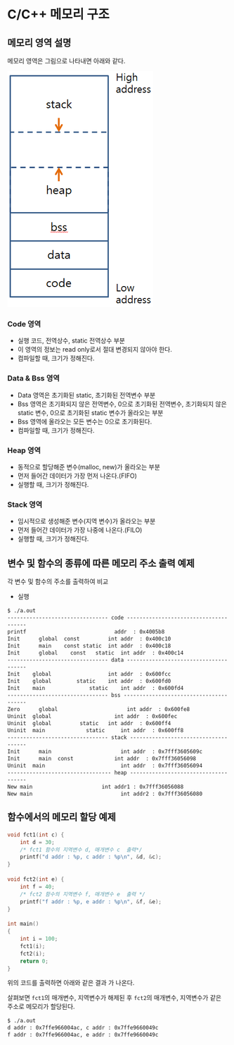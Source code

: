 # C/C++ 메모리 구조

## 메모리 영역 설명

메모리 영역은 그림으로 나타내면 아래와 같다.

![./memory-structure.png](./memory-structure.png)

### Code 영역

- 실행 코드, 전역상수, static 전역상수 부분
- 이 영역의 정보는 read only로서 절대 변경되지 않아야 한다.
- 컴파일할 때, 크기가 정해진다.

### Data & Bss 영역

- Data 영역은 초기화된 static, 초기화된 전역변수 부분
- Bss 영역은 초기화되지 않은 전역변수, 0으로 초기화된 전역변수, 초기화되지 않은 static 변수, 0으로 초기화된 static 변수가 올라오는 부분
- Bss 영역에 올라오는 모든 변수는 0으로 초기화된다.
- 컴파일할 때, 크기가 정해진다.

### Heap 영역

- 동적으로 할당해준 변수(malloc, new)가 올라오는 부분
- 먼저 들어간 데이터가 가장 먼저 나온다.(FIFO)
- 실행할 때, 크기가 정해진다.

### Stack 영역

- 임시적으로 생성해준 변수(지역 변수)가 올라오는 부분
- 먼저 들어간 데이터가 가장 나중에 나온다.(FILO)
- 실행할 때, 크기가 정해진다.

## 변수 및 함수의 종류에 따른 메모리 주소 출력 예제

각 변수 및 함수의 주소를 출력하여 비교

- 실행

```
$ ./a.out
-------------------------------- code --------------------------------------
printf                            addr  : 0x4005b8
Init	  global  const	        int addr  : 0x400c10
Init	  main	  const	static	int addr  : 0x400c18
Init	  global	const	static	int addr  : 0x400c14
-------------------------------- data --------------------------------------
Init  	global		            int addr  : 0x600fcc
Init  	global        static	int addr  : 0x600fd0
Init  	main		      static	int addr  : 0x600fd4
-------------------------------- bss ---------------------------------------
Zero	  global			          int addr	: 0x600fe8
Uninit	global			          int addr  : 0x600fec
Uninit	global		   static  	int addr  : 0x600ff4
Uninit	main		     static 	int addr  : 0x600ff8
-------------------------------- stack -------------------------------------
Init	  main			            int addr  : 0x7fff3605609c
Init	  main	const	      	  int addr  : 0x7fff36056098
Uninit	main			            int addr  : 0x7fff36056094
--------------------------------- heap -------------------------------------
New	main                      int addr1 : 0x7fff36056088
New	main			                int addr2 : 0x7fff36056080
```

## 함수에서의 메모리 할당 예제

```c
void fct1(int c) {
    int d = 30;
    /* fct1 함수의 지역변수 d, 매개변수 c  출력*/
    printf("d addr : %p, c addr : %p\n", &d, &c);
}

void fct2(int e) {
    int f = 40;
    /* fct2 함수의 지역변수 f, 매개변수 e  출력 */
    printf("f addr : %p, e addr : %p\n", &f, &e);
}

int main()
{
    int i = 100;
    fct1(i);
    fct2(i);
    return 0;
}
```

위의 코드를 출력하면 아래와 같은 결과 가 나온다.

살펴보면 `fct1`의 매개변수, 지역변수가 해제된 후 `fct2`의 매개변수, 지역변수가 같은 주소로 메모리가 할당된다.

```
$ ./a.out
d addr : 0x7ffe966004ac, c addr : 0x7ffe9660049c
f addr : 0x7ffe966004ac, e addr : 0x7ffe9660049c
```

